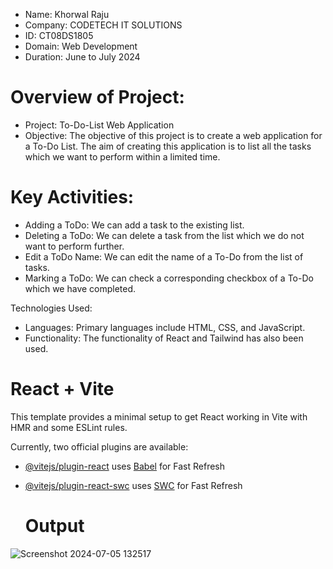 * Name: Khorwal Raju
* Company: CODETECH IT SOLUTIONS
* ID: CT08DS1805
* Domain: Web Development
* Duration: June to July 2024

# Overview of Project:
* Project: To-Do-List Web Application
* Objective: The objective of this project is to create a web application for a To-Do List. The aim of creating this application is to list all the tasks which we want to perform within a limited time.

# Key Activities:
- Adding a ToDo: We can add a task to the existing list.
- Deleting a ToDo: We can delete a task from the list which we do not want to perform further.
- Edit a ToDo Name: We can edit the name of a To-Do from the list of tasks.
- Marking a ToDo: We can check a corresponding checkbox of a To-Do which we have completed.
 
Technologies Used:
- Languages: Primary languages include HTML, CSS, and JavaScript.
- Functionality: The functionality of React and Tailwind has also been used.

# React + Vite

This template provides a minimal setup to get React working in Vite with HMR and some ESLint rules.

Currently, two official plugins are available:

- [@vitejs/plugin-react](https://github.com/vitejs/vite-plugin-react/blob/main/packages/plugin-react/README.md) uses [Babel](https://babeljs.io/) for Fast Refresh
- [@vitejs/plugin-react-swc](https://github.com/vitejs/vite-plugin-react-swc) uses [SWC](https://swc.rs/) for Fast Refresh

  # Output

  
![Screenshot 2024-07-05 132517](https://github.com/RajuKhorwal/CodeTech-Task1-ToDoList/assets/146189170/cd14981c-c00b-46f8-9c5f-8643a7ffe48f)

 